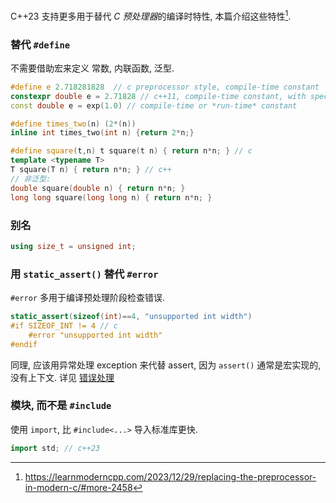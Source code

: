 C++23 支持更多用于替代 *C 预处理器*的编译时特性, 本篇介绍这些特性[^1].

[^1]: https://learnmoderncpp.com/2023/12/29/replacing-the-preprocessor-in-modern-c/#more-2458

### 替代 `#define`

不需要借助宏来定义 常数, 内联函数, 泛型.

```cpp
#define e 2.718281828  // c preprocessor style, compile-time constant
constexpr double e = 2.71828 // c++11, compile-time constant, with specified-type
const double e = exp(1.0) // compile-time or *run-time* constant

#define times_two(n) (2*(n))
inline int times_two(int n) {return 2*n;}

#define square(t,n) t square(t n) { return n*n; } // c
template <typename T>
T square(T n) { return n*n; } // c++
// 非泛型:
double square(double n) { return n*n; }
long long square(long long n) { return n*n; }
```

### 别名

```cpp
using size_t = unsigned int;
```

### 用 `static_assert()` 替代 `#error`

`#error` 多用于编译预处理阶段检查错误.
```cpp
static_assert(sizeof(int)==4, "unsupported int width")
#if SIZEOF_INT != 4 // c
	#error "unsupported int width"
#endif
```

同理, 应该用异常处理 exception 来代替 assert, 因为 `assert()` 通常是宏实现的, 没有上下文. 详见 [错误处理](错误处理.md)

### 模块, 而不是 `#include`

使用 `import`, 比 `#include<...>` 导入标准库更快.

```cpp
import std; // c++23
```

